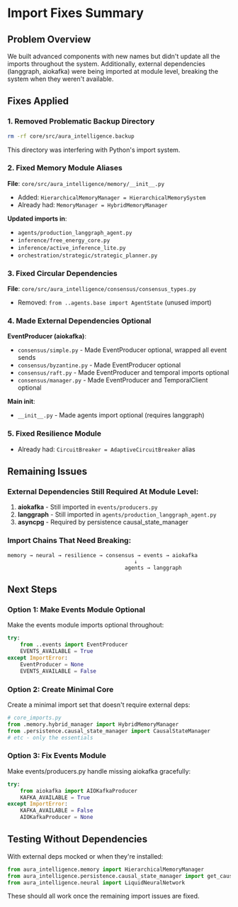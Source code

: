 # Import Fixes Summary

## Problem Overview
We built advanced components with new names but didn't update all the imports throughout the system. Additionally, external dependencies (langgraph, aiokafka) were being imported at module level, breaking the system when they weren't available.

## Fixes Applied

### 1. Removed Problematic Backup Directory
```bash
rm -rf core/src/aura_intelligence.backup
```
This directory was interfering with Python's import system.

### 2. Fixed Memory Module Aliases
**File**: `core/src/aura_intelligence/memory/__init__.py`
- Added: `HierarchicalMemoryManager = HierarchicalMemorySystem`
- Already had: `MemoryManager = HybridMemoryManager`

**Updated imports in**:
- `agents/production_langgraph_agent.py`
- `inference/free_energy_core.py`
- `inference/active_inference_lite.py`
- `orchestration/strategic/strategic_planner.py`

### 3. Fixed Circular Dependencies
**File**: `core/src/aura_intelligence/consensus/consensus_types.py`
- Removed: `from ..agents.base import AgentState` (unused import)

### 4. Made External Dependencies Optional
**EventProducer (aiokafka)**:
- `consensus/simple.py` - Made EventProducer optional, wrapped all event sends
- `consensus/byzantine.py` - Made EventProducer optional
- `consensus/raft.py` - Made EventProducer and temporal imports optional
- `consensus/manager.py` - Made EventProducer and TemporalClient optional

**Main init**:
- `__init__.py` - Made agents import optional (requires langgraph)

### 5. Fixed Resilience Module
- Already had: `CircuitBreaker = AdaptiveCircuitBreaker` alias

## Remaining Issues

### External Dependencies Still Required At Module Level:
1. **aiokafka** - Still imported in `events/producers.py`
2. **langgraph** - Still imported in `agents/production_langgraph_agent.py`
3. **asyncpg** - Required by persistence causal_state_manager

### Import Chains That Need Breaking:
```
memory → neural → resilience → consensus → events → aiokafka
                                        ↓
                                     agents → langgraph
```

## Next Steps

### Option 1: Make Events Module Optional
Make the events module imports optional throughout:
```python
try:
    from ..events import EventProducer
    EVENTS_AVAILABLE = True
except ImportError:
    EventProducer = None
    EVENTS_AVAILABLE = False
```

### Option 2: Create Minimal Core
Create a minimal import set that doesn't require external deps:
```python
# core_imports.py
from .memory.hybrid_manager import HybridMemoryManager
from .persistence.causal_state_manager import CausalStateManager
# etc - only the essentials
```

### Option 3: Fix Events Module
Make events/producers.py handle missing aiokafka gracefully:
```python
try:
    from aiokafka import AIOKafkaProducer
    KAFKA_AVAILABLE = True
except ImportError:
    KAFKA_AVAILABLE = False
    AIOKafkaProducer = None
```

## Testing Without Dependencies
With external deps mocked or when they're installed:
```python
from aura_intelligence.memory import HierarchicalMemoryManager
from aura_intelligence.persistence.causal_state_manager import get_causal_manager
from aura_intelligence.neural import LiquidNeuralNetwork
```

These should all work once the remaining import issues are fixed.